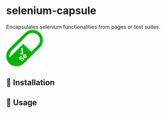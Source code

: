 # selenium-capsule
Encapsulates selenium functionalities from pages or test suites.\
![Alt text](icon/selenium-capsule.png) 
## :information_desk_person: Installation

## :bow: Usage
 
 
